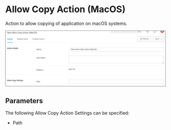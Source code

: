 [title]: # (Allow Copy)
[tags]: # (action)
[priority]: # (5)
# Allow Copy Action (MacOS)

Action to allow copying of application on macOS systems.

![Allow Copy Action Settings](images/macOS-copy.png "Allow Copy Action Settings")

## Parameters

The following Allow Copy Action Settings can be specified:

* Path
